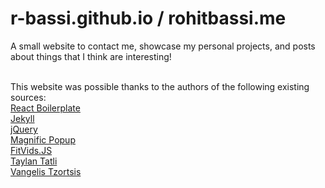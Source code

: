 # r-bassi.github.io / rohitbassi.me
A small website to contact me, showcase my personal projects, and posts about things that I think are interesting!  
  <br/>
  

This website was possible thanks to the authors of the following existing sources:  
[React Boilerplate](https://github.com/react-boilerplate/react-boilerplate)  
[Jekyll](http://jekyllrb.com/)  
[jQuery](http://jquery.com/)  
[Magnific Popup](http://dimsemenov.com/plugins/magnific-popup/)  
[FitVids.JS](http://fitvidsjs.com/)  
[Taylan Tatli](https://github.com/TaylanTatli)  
[Vangelis Tzortsis](https://github.com/srekoble)
